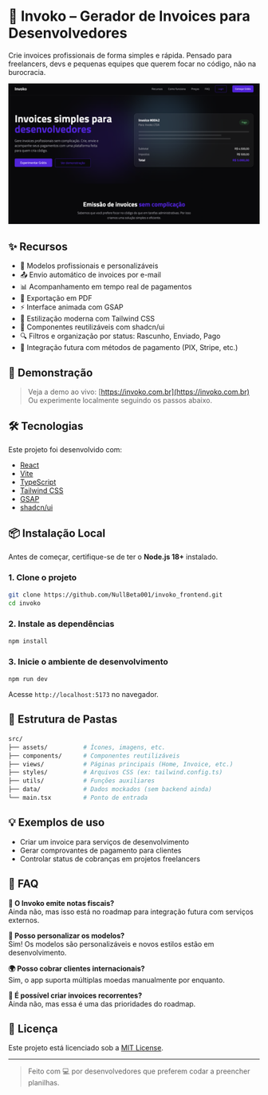 # 🧾 Invoko – Gerador de Invoices para Desenvolvedores

Crie invoices profissionais de forma simples e rápida. Pensado para freelancers, devs e pequenas equipes que querem focar no código, não na burocracia.

![Screenshot do App](./screenshot.png)

## ✨ Recursos

- 🎨 Modelos profissionais e personalizáveis
- 📤 Envio automático de invoices por e-mail
- 📊 Acompanhamento em tempo real de pagamentos
- 📁 Exportação em PDF
- ⚡ Interface animada com GSAP
- 💨 Estilização moderna com Tailwind CSS
- 🧱 Componentes reutilizáveis com shadcn/ui
- 🔍 Filtros e organização por status: Rascunho, Enviado, Pago
- 🔧 Integração futura com métodos de pagamento (PIX, Stripe, etc.)

## 🚀 Demonstração

> Veja a demo ao vivo: [https://invoko.com.br](https://invoko.com.br)  
> Ou experimente localmente seguindo os passos abaixo.

## 🛠️ Tecnologias

Este projeto foi desenvolvido com:

- [React](https://reactjs.org/)
- [Vite](https://vitejs.dev/)
- [TypeScript](https://www.typescriptlang.org/)
- [Tailwind CSS](https://tailwindcss.com/)
- [GSAP](https://gsap.com/)
- [shadcn/ui](https://ui.shadcn.com/)

## 📦 Instalação Local

Antes de começar, certifique-se de ter o **Node.js 18+** instalado.

### 1. Clone o projeto

```bash
git clone https://github.com/NullBeta001/invoko_frontend.git
cd invoko
```

### 2. Instale as dependências

```bash
npm install
```

### 3. Inicie o ambiente de desenvolvimento

```bash
npm run dev
```

Acesse `http://localhost:5173` no navegador.

## 📁 Estrutura de Pastas

```bash
src/
├── assets/          # Ícones, imagens, etc.
├── components/      # Componentes reutilizáveis
├── views/           # Páginas principais (Home, Invoice, etc.)
├── styles/          # Arquivos CSS (ex: tailwind.config.ts)
├── utils/           # Funções auxiliares
├── data/            # Dados mockados (sem backend ainda)
└── main.tsx         # Ponto de entrada
```

## 💡 Exemplos de uso

- Criar um invoice para serviços de desenvolvimento
- Gerar comprovantes de pagamento para clientes
- Controlar status de cobranças em projetos freelancers

## 🤔 FAQ

**🧾 O Invoko emite notas fiscais?**  
Ainda não, mas isso está no roadmap para integração futura com serviços externos.

**🎨 Posso personalizar os modelos?**  
Sim! Os modelos são personalizáveis e novos estilos estão em desenvolvimento.

**🌍 Posso cobrar clientes internacionais?**  
Sim, o app suporta múltiplas moedas manualmente por enquanto.

**🔁 É possível criar invoices recorrentes?**  
Ainda não, mas essa é uma das prioridades do roadmap.

## 📄 Licença

Este projeto está licenciado sob a [MIT License](LICENSE).

---

> Feito com 💻 por desenvolvedores que preferem codar a preencher planilhas.
